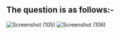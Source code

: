 
## The question is as follows:-

![Screenshot (105)](https://user-images.githubusercontent.com/44902363/82721919-99313380-9cdf-11ea-980a-365c4f07464d.png)
![Screenshot (106)](https://user-images.githubusercontent.com/44902363/82721930-a1896e80-9cdf-11ea-97eb-8834cf8e0433.png)
